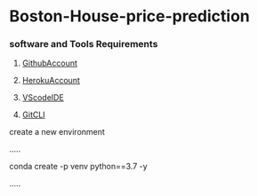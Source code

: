 # Boston-House-price-prediction

### software and Tools Requirements

1. [GithubAccount](https://github.com)

2. [HerokuAccount](https://heroku.com)

3. [VScodeIDE](https://clone.visualstudio.com/)

4. [GitCLI](https://git-scm.com/book/en/v2/Getting-Started-The-Command-Line)

create a new environment

.....

conda create -p venv python==3.7 -y

.....